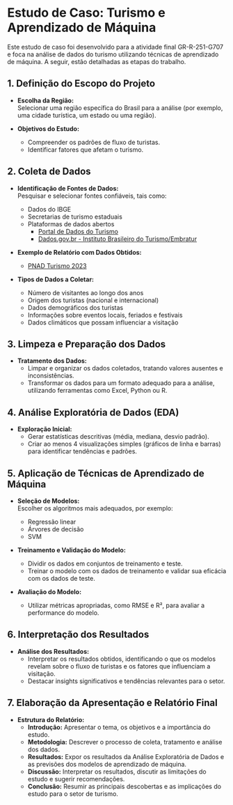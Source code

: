 # Estudo de Caso: Turismo e Aprendizado de Máquina

Este estudo de caso foi desenvolvido para a atividade final GR-R-251-G707 e foca na análise de dados do turismo utilizando técnicas de aprendizado de máquina. A seguir, estão detalhadas as etapas do trabalho.

## 1. Definição do Escopo do Projeto

- **Escolha da Região:**  
  Selecionar uma região específica do Brasil para a análise (por exemplo, uma cidade turística, um estado ou uma região).

- **Objetivos do Estudo:**  
  - Compreender os padrões de fluxo de turistas.  
  - Identificar fatores que afetam o turismo.

## 2. Coleta de Dados

- **Identificação de Fontes de Dados:**  
  Pesquisar e selecionar fontes confiáveis, tais como:  
  - Dados do IBGE  
  - Secretarias de turismo estaduais  
  - Plataformas de dados abertos  
    - [Portal de Dados do Turismo](https://dados.turismo.gov.br/dataset/)  
    - [Dados.gov.br - Instituto Brasileiro do Turismo/Embratur](https://dados.gov.br/dados/organizacoes/visualizar/instituto-brasileiro-do-turismoembratur?idOrganizacao=1dc11b7b-13f4-4a87-a6f8-de92d8e2283e&pagina=1)

- **Exemplo de Relatório com Dados Obtidos:**  
  - [PNAD Turismo 2023](https://static.poder360.com.br/2024/09/pnadturimo-2023-13set2024.pdf)

- **Tipos de Dados a Coletar:**  
  - Número de visitantes ao longo dos anos  
  - Origem dos turistas (nacional e internacional)  
  - Dados demográficos dos turistas  
  - Informações sobre eventos locais, feriados e festivais  
  - Dados climáticos que possam influenciar a visitação

## 3. Limpeza e Preparação dos Dados

- **Tratamento dos Dados:**  
  - Limpar e organizar os dados coletados, tratando valores ausentes e inconsistências.  
  - Transformar os dados para um formato adequado para a análise, utilizando ferramentas como Excel, Python ou R.

## 4. Análise Exploratória de Dados (EDA)

- **Exploração Inicial:**  
  - Gerar estatísticas descritivas (média, mediana, desvio padrão).  
  - Criar ao menos 4 visualizações simples (gráficos de linha e barras) para identificar tendências e padrões.

## 5. Aplicação de Técnicas de Aprendizado de Máquina

- **Seleção de Modelos:**  
  Escolher os algoritmos mais adequados, por exemplo:  
  - Regressão linear  
  - Árvores de decisão  
  - SVM

- **Treinamento e Validação do Modelo:**  
  - Dividir os dados em conjuntos de treinamento e teste.  
  - Treinar o modelo com os dados de treinamento e validar sua eficácia com os dados de teste.

- **Avaliação do Modelo:**  
  - Utilizar métricas apropriadas, como RMSE e R², para avaliar a performance do modelo.

## 6. Interpretação dos Resultados

- **Análise dos Resultados:**  
  - Interpretar os resultados obtidos, identificando o que os modelos revelam sobre o fluxo de turistas e os fatores que influenciam a visitação.  
  - Destacar insights significativos e tendências relevantes para o setor.

## 7. Elaboração da Apresentação e Relatório Final

- **Estrutura do Relatório:**  
  - **Introdução:** Apresentar o tema, os objetivos e a importância do estudo.  
  - **Metodologia:** Descrever o processo de coleta, tratamento e análise dos dados.  
  - **Resultados:** Expor os resultados da Análise Exploratória de Dados e as previsões dos modelos de aprendizado de máquina.  
  - **Discussão:** Interpretar os resultados, discutir as limitações do estudo e sugerir recomendações.  
  - **Conclusão:** Resumir as principais descobertas e as implicações do estudo para o setor de turismo.
